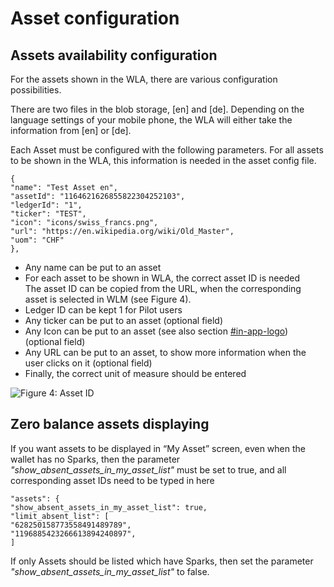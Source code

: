 # Asset configuration

## Assets availability configuration

For the assets shown in the WLA, there are various configuration possibilities.

There are two files in the blob storage, \[en] and \[de]. Depending on the language settings of your mobile phone, the WLA will either take the information from \[en] or \[de].

Each Asset must be configured with the following parameters. For all assets to be shown in the WLA, this information is needed in the asset config file.

```
{
"name": "Test Asset en",
"assetId": "1164621626855822304252103",
"ledgerId": "1",
"ticker": "TEST",
"icon": "icons/swiss_francs.png",
"url": "https://en.wikipedia.org/wiki/Old_Master",
"uom": "CHF"
},
```

* Any name can be put to an asset
* For each asset to be shown in WLA, the correct asset ID is needed \
  The asset ID can be copied from the URL, when the corresponding asset is selected in WLM (see Figure 4).
* Ledger ID can be kept 1 for Pilot users
* Any ticker can be put to an asset (optional field)
* Any Icon can be put to an asset (see also section [#in-app-logo](branding-management.md#in-app-logo "mention")) (optional field)
* Any URL can be put to an asset, to show more information when the user clicks on it (optional field)
* Finally, the correct unit of measure should be entered

![Figure 4: Asset ID](https://files.gitbook.com/v0/b/gitbook-x-prod.appspot.com/o/spaces%2F7Xg7iannH70Bvo1bfqMb%2Fuploads%2FcFgTb9WyJzszs67tu4W0%2F5?alt=media)



## Zero balance assets displaying

If you want assets to be displayed in “My Asset” screen, even when the wallet has no Sparks, then the parameter _"show\_absent\_assets\_in\_my\_asset\_list"_ must be set to true, and all corresponding asset IDs need to be typed in here

```
"assets": {
"show_absent_assets_in_my_asset_list": true,
"limit_absent_list": [
"628250158773558491489789",
"1196885423266613894240897",
]
```

If only Assets should be listed which have Sparks, then set the parameter _"show\_absent\_assets\_in\_my\_asset\_list"_ to false.

​
